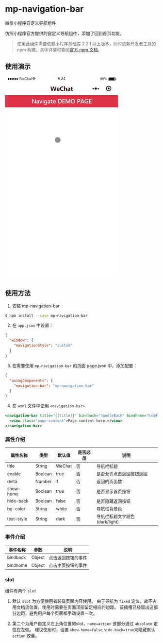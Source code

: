 # mp-navigation-bar

微信小程序自定义导航组件

仿照小程序官方提供的自定义导航组件，添加了回到首页功能。

> 使用此组件需要依赖小程序基础库 2.2.1 以上版本，同时依赖开发者工具的 npm 构建。具体详情可查阅[官方 npm 文档](https://developers.weixin.qq.com/miniprogram/dev/devtools/npm.html)。

## 使用演示

![mp-navigation-bar demo](./docs/demo.gif)

## 使用方法

1. 安装 mp-navigation-bar

``` bash
$ npm install --save mp-navigation-bar
```

2. 在 `app.json` 中设置：

``` json
{
  "window": {
    "navigationStyle": "custom"
  }
}
```

3. 在需要使用 `mp-navigation-bar` 的页面 page.json 中，添加配置：

``` json
{
  "usingComponents": {
    "navigation-bar": "mp-navigation-bar"
  }
}
```

4. 在 `wxml` 文件中使用 `<navigation-bar>`

``` xml
<navigation-bar title="{{title}}" bindback="handleBack" bindhome="handleHome">
  <view class="page-content">Page content here.</view>
</navigation-bar>
```

### 属性介绍

| 属性名称 | 类型 | 默认值 | 是否必须 | 说明 |
|---------|------|-------|----------|------|
| title | String | WeChat | 否 | 导航栏标题 |
| enable | Boolean | true | 否 | 是否允许点击返回按钮返回 |
| delta | Number | 1 | 否 | 返回的页面数 |
| show-home | Boolean | true | 否 | 是否显示首页按钮 |
| hide-back | Boolean | false | 否 | 是否隐藏返回按钮 |
| bg-color | String | white | 否 | 导航栏背景色 |
| text-style | String | dark | 否 | 导航栏标题文字颜色 (dark/light) |

### 事件介绍

| 事件名称  | 参数   | 说明              |
|----------|--------|------------------|
| bindback | Object | 点击返回按钮的事件 |
| bindhome | Object | 点击主页按钮的事件 |

### slot

组件有两个 `slot`

1. 默认 `slot` 为方便使用者装载页面内容使用。
由于导航为 `fixed` 定位，故不占用文档流位置，使用时需要在页面顶部留足相应的边距。
该插槽已经留出这部分边距，避免用户每个页面都手动设置一次。

2. 第二个为用户自定义左上角位置的slot，`name=action`
该部分通过 `absolute` 定位在左侧。
建议使用时，设置 `show-home=false`,`hide-back=true`来隐藏默认 `action` 胶囊。
